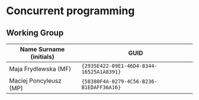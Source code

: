 # Concurrent programming

## Working Group

| Name Surname (initials) | GUID                                     |
| ----------------------- | ---------------------------------------- |
| Maja Frydlewska (MF)    | `{2935E422-09E1-46D4-8344-16525A1A8391}` |
| Maciej Poncyleusz (MP)  | `{58380F4A-0279-4C56-B236-B1EDAFF36A16}` |
